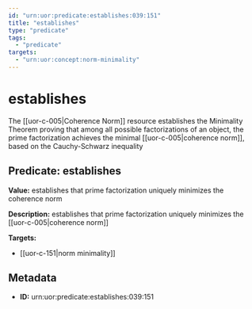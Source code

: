 ```yaml
---
id: "urn:uor:predicate:establishes:039:151"
title: "establishes"
type: "predicate"
tags:
  - "predicate"
targets:
  - "urn:uor:concept:norm-minimality"
---
```


# establishes

The [[uor-c-005|Coherence Norm]] resource establishes the Minimality Theorem proving that among all possible factorizations of an object, the prime factorization achieves the minimal [[uor-c-005|coherence norm]], based on the Cauchy-Schwarz inequality

## Predicate: establishes

**Value:** establishes that prime factorization uniquely minimizes the coherence norm

**Description:** establishes that prime factorization uniquely minimizes the [[uor-c-005|coherence norm]]

**Targets:**

- [[uor-c-151|norm minimality]]

## Metadata

- **ID:** urn:uor:predicate:establishes:039:151
